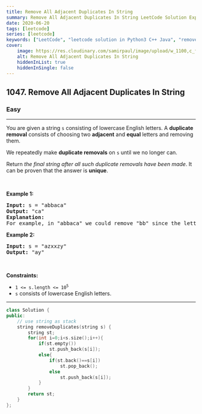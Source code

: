 ```yaml
---
title: Remove All Adjacent Duplicates In String
summary: Remove All Adjacent Duplicates In String LeetCode Solution Explained
date: 2020-06-20
tags: [leetcode]
series: [leetcode]
keywords: ["LeetCode", "leetcode solution in Python3 C++ Java", "remove-all-adjacent-duplicates-in-string LeetCode Solution Explained"]
cover:
    image: https://res.cloudinary.com/samirpaul/image/upload/w_1100,c_fit,co_rgb:FFFFFF,l_text:Arial_75_bold:Remove All Adjacent Duplicates In String - Solution Explained/problem-solving.webp
    alt: Remove All Adjacent Duplicates In String
    hiddenInList: true
    hiddenInSingle: false
---
```



<h2>1047. Remove All Adjacent Duplicates In String</h2><h3>Easy</h3><hr><div><p>You are given a string <code>s</code> consisting of lowercase English letters. A <strong>duplicate removal</strong> consists of choosing two <strong>adjacent</strong> and <strong>equal</strong> letters and removing them.</p>

<p>We repeatedly make <strong>duplicate removals</strong> on <code>s</code> until we no longer can.</p>

<p>Return <em>the final string after all such duplicate removals have been made</em>. It can be proven that the answer is <strong>unique</strong>.</p>

<p>&nbsp;</p>
<p><strong>Example 1:</strong></p>

<pre><strong>Input:</strong> s = "abbaca"
<strong>Output:</strong> "ca"
<strong>Explanation:</strong> 
For example, in "abbaca" we could remove "bb" since the letters are adjacent and equal, and this is the only possible move.  The result of this move is that the string is "aaca", of which only "aa" is possible, so the final string is "ca".
</pre>

<p><strong>Example 2:</strong></p>

<pre><strong>Input:</strong> s = "azxxzy"
<strong>Output:</strong> "ay"
</pre>

<p>&nbsp;</p>
<p><strong>Constraints:</strong></p>

<ul>
	<li><code>1 &lt;= s.length &lt;= 10<sup>5</sup></code></li>
	<li><code>s</code> consists of lowercase English letters.</li>
</ul>
</div>

---




```cpp
class Solution {
public:
    // use string as stack
    string removeDuplicates(string s) {
        string st;
        for(int i=0;i<s.size();i++){
            if(st.empty())
                st.push_back(s[i]);
            else{
                if(st.back()==s[i])
                    st.pop_back();
                else
                    st.push_back(s[i]);
            }
        }
        return st;
    }
};
```
